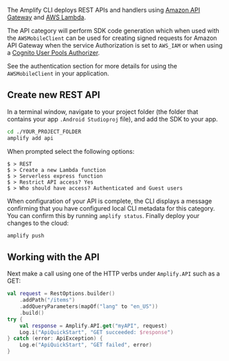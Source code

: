 The Amplify CLI deploys REST APIs and handlers using [Amazon API Gateway](http://docs.aws.amazon.com/apigateway/latest/developerguide/) and [AWS Lambda](http://docs.aws.amazon.com/lambda/latest/dg/).

The API category will perform SDK code generation which when used with the `AWSMobileClient` can be used for creating signed requests for Amazon API Gateway when the service Authorization is set to `AWS_IAM` or when using a [Cognito User Pools Authorizer](https://docs.aws.amazon.com/apigateway/latest/developerguide/apigateway-integrate-with-cognito.html).

See the authentication section for more details for using the `AWSMobileClient` in your application.

## Create new REST API

In a terminal window, navigate to your project folder (the folder that contains your app `.Android Studioproj` file), and add the SDK to your app.

```bash
cd ./YOUR_PROJECT_FOLDER
amplify add api
```

When prompted select the following options:

```console
$ > REST
$ > Create a new Lambda function
$ > Serverless express function
$ > Restrict API access? Yes
$ > Who should have access? Authenticated and Guest users
```

When configuration of your API is complete, the CLI displays a message confirming that you have configured local CLI metadata for this category. You can confirm this by running `amplify status`. Finally deploy your changes to the cloud:

```bash
amplify push
```

## Working with the API

Next make a call using one of the HTTP verbs under `Amplify.API` such as a GET:

```kotlin
val request = RestOptions.builder()
    .addPath("/items")
    .addQueryParameters(mapOf("lang" to "en_US"))
    .build()
try {
    val response = Amplify.API.get("myAPI", request)
    Log.i("ApiQuickStart", "GET succeeded: $response")
} catch (error: ApiException) {
    Log.e("ApiQuickStart", "GET failed", error)
}
```
